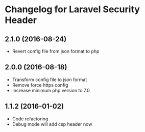# Changelog for Laravel Security Header

## 2.1.0 (2016-08-24)

- Revert config file from json format to php

## 2.0.0 (2016-08-18)

- Transform config file to json format
- Remove force https config
- Increase minimum php version to 7.0

## 1.1.2 (2016-01-02)

- Code refactoring
- Debug mode will add csp header now

